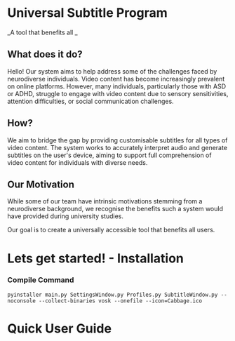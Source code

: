 # Universal Subtitle Program 
_A tool that benefits all _

## What does it do? ##

Hello! Our system aims to help address some of the challenges faced by neurodiverse individuals. Video content has become increasingly prevalent on online platforms. However, many individuals, particularly those with ASD or ADHD, struggle to engage with video content due to sensory sensitivities, attention difficulties, or social communication challenges.

## How? ##
We aim to bridge the gap by providing customisable subtitles for all types of video content. The system works to accurately interpret audio and generate subtitles on the user's device, aiming to support full comprehension of video content for individuals with diverse needs.

## Our Motivation ##
While some of our team have intrinsic motivations stemming from a neurodiverse background, we recognise the benefits such a system would have provided during university studies. 

Our goal is to create a universally accessible tool that benefits all users.

# Lets get started! - Installation 
### Compile Command
```
pyinstaller main.py SettingsWindow.py Profiles.py SubtitleWindow.py --noconsole --collect-binaries vosk --onefile --icon=Cabbage.ico
```

# Quick User Guide #
